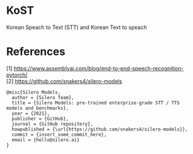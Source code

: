# KoST
Korean Speach to Text (STT) and Korean Text to speach 


# References
[1] https://www.assemblyai.com/blog/end-to-end-speech-recognition-pytorch/ <Br>
[2] https://github.com/snakers4/silero-models
```
@misc{Silero Models,
  author = {Silero Team},
  title = {Silero Models: pre-trained enterprise-grade STT / TTS models and benchmarks},
  year = {2021},
  publisher = {GitHub},
  journal = {GitHub repository},
  howpublished = {\url{https://github.com/snakers4/silero-models}},
  commit = {insert_some_commit_here},
  email = {hello@silero.ai}
}
```

